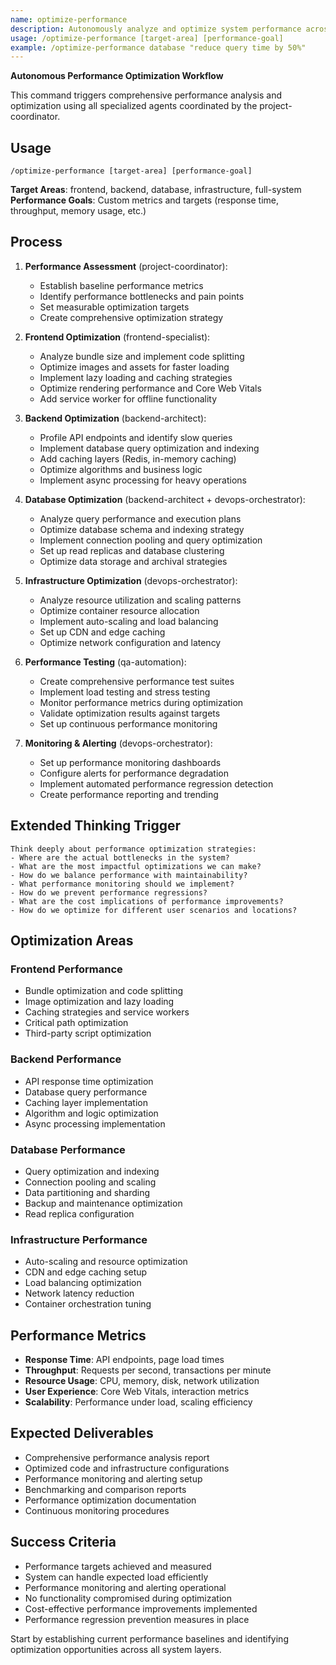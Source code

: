 ```yaml
---
name: optimize-performance
description: Autonomously analyze and optimize system performance across all layers using specialized agents
usage: /optimize-performance [target-area] [performance-goal]
example: /optimize-performance database "reduce query time by 50%"
---
```


**Autonomous Performance Optimization Workflow**

This command triggers comprehensive performance analysis and optimization using all specialized agents coordinated by the project-coordinator.

## Usage
```
/optimize-performance [target-area] [performance-goal]
```

**Target Areas**: frontend, backend, database, infrastructure, full-system
**Performance Goals**: Custom metrics and targets (response time, throughput, memory usage, etc.)

## Process
1. **Performance Assessment** (project-coordinator):
   - Establish baseline performance metrics
   - Identify performance bottlenecks and pain points
   - Set measurable optimization targets
   - Create comprehensive optimization strategy

2. **Frontend Optimization** (frontend-specialist):
   - Analyze bundle size and implement code splitting
   - Optimize images and assets for faster loading
   - Implement lazy loading and caching strategies
   - Optimize rendering performance and Core Web Vitals
   - Add service worker for offline functionality

3. **Backend Optimization** (backend-architect):
   - Profile API endpoints and identify slow queries
   - Implement database query optimization and indexing
   - Add caching layers (Redis, in-memory caching)
   - Optimize algorithms and business logic
   - Implement async processing for heavy operations

4. **Database Optimization** (backend-architect + devops-orchestrator):
   - Analyze query performance and execution plans
   - Optimize database schema and indexing strategy
   - Implement connection pooling and query optimization
   - Set up read replicas and database clustering
   - Optimize data storage and archival strategies

5. **Infrastructure Optimization** (devops-orchestrator):
   - Analyze resource utilization and scaling patterns
   - Optimize container resource allocation
   - Implement auto-scaling and load balancing
   - Set up CDN and edge caching
   - Optimize network configuration and latency

6. **Performance Testing** (qa-automation):
   - Create comprehensive performance test suites
   - Implement load testing and stress testing
   - Monitor performance metrics during optimization
   - Validate optimization results against targets
   - Set up continuous performance monitoring

7. **Monitoring & Alerting** (devops-orchestrator):
   - Set up performance monitoring dashboards
   - Configure alerts for performance degradation
   - Implement automated performance regression detection
   - Create performance reporting and trending

## Extended Thinking Trigger
```
Think deeply about performance optimization strategies:
- Where are the actual bottlenecks in the system?
- What are the most impactful optimizations we can make?
- How do we balance performance with maintainability?
- What performance monitoring should we implement?
- How do we prevent performance regressions?
- What are the cost implications of performance improvements?
- How do we optimize for different user scenarios and locations?
```

## Optimization Areas

### Frontend Performance
- Bundle optimization and code splitting
- Image optimization and lazy loading
- Caching strategies and service workers
- Critical path optimization
- Third-party script optimization

### Backend Performance
- API response time optimization
- Database query performance
- Caching layer implementation
- Algorithm and logic optimization
- Async processing implementation

### Database Performance
- Query optimization and indexing
- Connection pooling and scaling
- Data partitioning and sharding
- Backup and maintenance optimization
- Read replica configuration

### Infrastructure Performance
- Auto-scaling and resource optimization
- CDN and edge caching setup
- Load balancing optimization
- Network latency reduction
- Container orchestration tuning

## Performance Metrics
- **Response Time**: API endpoints, page load times
- **Throughput**: Requests per second, transactions per minute
- **Resource Usage**: CPU, memory, disk, network utilization
- **User Experience**: Core Web Vitals, interaction metrics
- **Scalability**: Performance under load, scaling efficiency

## Expected Deliverables
- Comprehensive performance analysis report
- Optimized code and infrastructure configurations
- Performance monitoring and alerting setup
- Benchmarking and comparison reports
- Performance optimization documentation
- Continuous monitoring procedures

## Success Criteria
- Performance targets achieved and measured
- System can handle expected load efficiently
- Performance monitoring and alerting operational
- No functionality compromised during optimization
- Cost-effective performance improvements implemented
- Performance regression prevention measures in place

Start by establishing current performance baselines and identifying optimization opportunities across all system layers.